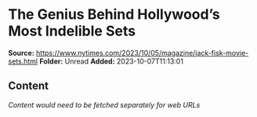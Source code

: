 # The Genius Behind Hollywood’s Most Indelible Sets

**Source:** https://www.nytimes.com/2023/10/05/magazine/jack-fisk-movie-sets.html
**Folder:** Unread
**Added:** 2023-10-07T11:13:01




## Content
*Content would need to be fetched separately for web URLs*
